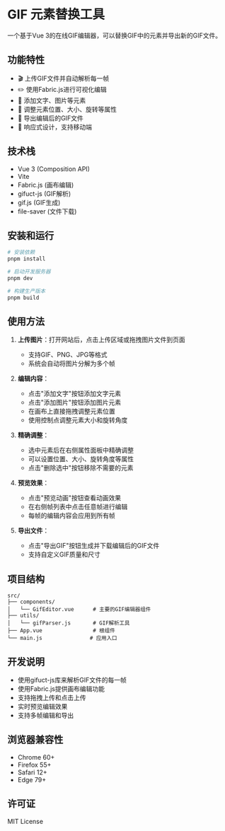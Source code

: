 # GIF 元素替换工具

一个基于Vue 3的在线GIF编辑器，可以替换GIF中的元素并导出新的GIF文件。

## 功能特性

- 🎬 上传GIF文件并自动解析每一帧
- ✏️ 使用Fabric.js进行可视化编辑
- 🎨 添加文字、图片等元素
- 🔧 调整元素位置、大小、旋转等属性
- 💾 导出编辑后的GIF文件
- 📱 响应式设计，支持移动端

## 技术栈

- Vue 3 (Composition API)
- Vite
- Fabric.js (画布编辑)
- gifuct-js (GIF解析)
- gif.js (GIF生成)
- file-saver (文件下载)

## 安装和运行

```bash
# 安装依赖
pnpm install

# 启动开发服务器
pnpm dev

# 构建生产版本
pnpm build
```

## 使用方法

1. **上传图片**：打开网站后，点击上传区域或拖拽图片文件到页面
   - 支持GIF、PNG、JPG等格式
   - 系统会自动将图片分解为多个帧

2. **编辑内容**：
   - 点击"添加文字"按钮添加文字元素
   - 点击"添加图片"按钮添加图片元素
   - 在画布上直接拖拽调整元素位置
   - 使用控制点调整元素大小和旋转角度

3. **精确调整**：
   - 选中元素后在右侧属性面板中精确调整
   - 可以设置位置、大小、旋转角度等属性
   - 点击"删除选中"按钮移除不需要的元素

4. **预览效果**：
   - 点击"预览动画"按钮查看动画效果
   - 在右侧帧列表中点击任意帧进行编辑
   - 每帧的编辑内容会应用到所有帧

5. **导出文件**：
   - 点击"导出GIF"按钮生成并下载编辑后的GIF文件
   - 支持自定义GIF质量和尺寸

## 项目结构

```
src/
├── components/
│   └── GifEditor.vue      # 主要的GIF编辑器组件
├── utils/
│   └── gifParser.js       # GIF解析工具
├── App.vue                # 根组件
└── main.js               # 应用入口
```

## 开发说明

- 使用gifuct-js库来解析GIF文件的每一帧
- 使用Fabric.js提供画布编辑功能
- 支持拖拽上传和点击上传
- 实时预览编辑效果
- 支持多帧编辑和导出

## 浏览器兼容性

- Chrome 60+
- Firefox 55+
- Safari 12+
- Edge 79+

## 许可证

MIT License
